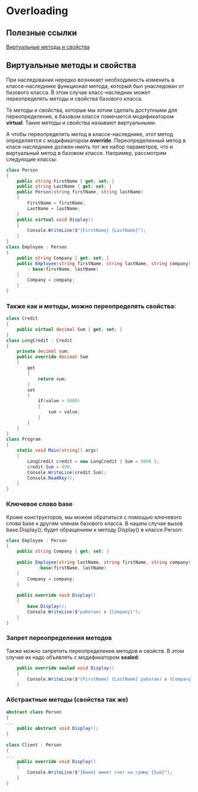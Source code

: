 # Overloading

## Полезные ссылки

[Виртуальные методы и свойства](https://metanit.com/sharp/tutorial/3.19.php)

## Виртуальные методы и свойства
При наследовании нередко возникает необходимость изменить в классе-наследнике функционал метода, который был унаследован от базового класса. В этом случае класс-наследник может переопределять методы и свойства базового класса.

Те методы и свойства, которые мы хотим сделать доступными для переопределения, в базовом классе помечается модификатором **virtual**. Такие методы и свойства называют виртуальными.

А чтобы переопределить метод в классе-наследнике, этот метод определяется с модификатором **override**. Переопределенный метод в класе-наследнике должен иметь тот же набор параметров, что и виртуальный метод в базовом классе.
Например, рассмотрим следующие классы:
```csharp
class Person
{
    public string FirstName { get; set; }
    public string LastName { get; set; }
    public Person(string firstName, string lastName)
    {
        FirstName = firstName;
        LastName = lastName;
    }
    public virtual void Display()
    {
        Console.WriteLine($"{FirstName} {LastName}");
    }
}
class Employee : Person
{
    public string Company { get; set; }
    public Employee(string firstName, string lastName, string company)
        : base(firstName, lastName)
    {
        Company = company;
    }
}
```
### Также как и методы, можно переопределять свойства:
```csharp
class Credit
{
    public virtual decimal Sum { get; set; }
}
class LongCredit : Credit
{
    private decimal sum;
    public override decimal Sum
    {
        get
        {
            return sum;
        }
        set
        {
            if(value > 1000)
            {
                sum = value;
            }
        }
    }
}
class Program
{
    static void Main(string[] args)
    {
        LongCredit credit = new LongCredit { Sum = 6000 };
        credit.Sum = 490;
        Console.WriteLine(credit.Sum);
        Console.ReadKey();
    }
}
```
### Ключевое слово base

Кроме конструкторов, мы можем обратиться с помощью ключевого слова base к другим членам базового класса. В нашем случае вызов base.Display(); будет обращением к методу Display() в классе Person:
```csharp
class Employee : Person
{
    public string Company { get; set; }
  
    public Employee(string lastName, string firstName, string company)
            :base(firstName, lastName)
    {
        Company = company;
    }
  
    public override void Display()
    {
        base.Display();
        Console.WriteLine($"работает в {Company}");
    }
}
```
### Запрет переопределения методов
Также можно запретить переопределение методов и свойств. В этом случае их надо объявлять с модификатором **sealed**:
```csharp
    public override sealed void Display()
    {
        Console.WriteLine($"{FirstName} {LastName} работает в {Company}");
    }
```
### Абстрактные методы (свойства так же)

```csharp
abstract class Person
{
...
    public abstract void Display();
}
 
class Client : Person
{
...
    public override void Display()
    {
        Console.WriteLine($"{Name} имеет счет на сумму {Sum}");
    }
}
```
